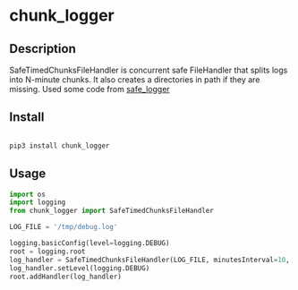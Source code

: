 # chunk_logger

## Description

SafeTimedChunksFileHandler is concurrent safe FileHandler that splits logs into N-minute chunks. It  also creates a directories in path if they are missing. Used some code from [safe_logger](https://github.com/cybergrind/safe_logger)

## Install

```bash

pip3 install chunk_logger

```

## Usage

```python
import os
import logging
from chunk_logger import SafeTimedChunksFileHandler

LOG_FILE = '/tmp/debug.log'

logging.basicConfig(level=logging.DEBUG)
root = logging.root
log_handler = SafeTimedChunksFileHandler(LOG_FILE, minutesInterval=10, oldCount=(60/10)*24*31)  # 10min chunks, 31d retention
log_handler.setLevel(logging.DEBUG)
root.addHandler(log_handler)


```